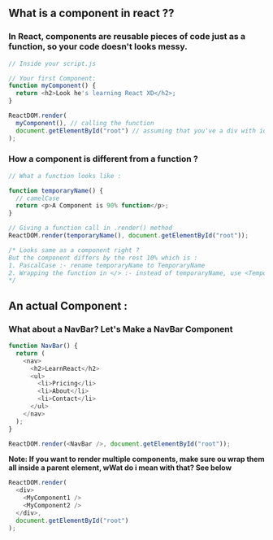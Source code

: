 ## What is a component in react ??

### In React, components are reusable pieces of code just as a function, so your code doesn't looks messy.

```js
// Inside your script.js

// Your first Component:
function myComponent() {
  return <h2>Look he's learning React XD</h2>;
}

ReactDOM.render(
  myComponent(), // calling the function
  document.getElementById("root") // assuming that you've a div with id root.
);
```

### How a component is different from a function ?

```js
// What a function looks like :

function temporaryName() {
  // camelCase
  return <p>A Component is 90% function</p>;
}

// Giving a function call in .render() method
ReactDOM.render(temporaryName(), document.getElementById("root"));

/* Looks same as a component right ? 
But the component differs by the rest 10% which is :
1. PascalCase :- rename temporaryName to TemporaryName
2. Wrapping the function in </> :- instead of temporaryName, use <TemporaryName />
*/
```

## An actual Component :

### What about a NavBar? Let's Make a NavBar Component

```js
function NavBar() {
  return (
    <nav>
      <h2>LearnReact</h2>
      <ul>
        <li>Pricing</li>
        <li>About</li>
        <li>Contact</li>
      </ul>
    </nav>
  );
}

ReactDOM.render(<NavBar />, document.getElementById("root"));
```

**Note: If you want to render multiple components, make sure ou wrap them all inside a parent element, wWat do i mean with that? See below**

```js
ReactDOM.render(
  <div>
    <MyComponent1 />
    <MyComponent2 />
  </div>,
  document.getElementById("root")
);
```
